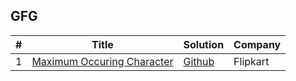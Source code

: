 ## GFG

 | #  | Title | Solution | Company |
 ----  | --- | --- | --- |
  1  | <a href="https://practice.geeksforgeeks.org/problems/maximum-occuring-character-1587115620/1">Maximum Occuring Character | <a href="https://github.com/Pritanjan/time-pass/blob/main/String/Maximum%20Occuring%20Character.cpp"> Github | Flipkart
